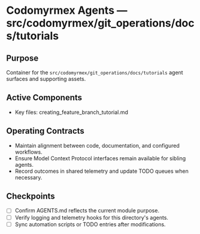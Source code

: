 # Codomyrmex Agents — src/codomyrmex/git_operations/docs/tutorials

## Purpose
Container for the `src/codomyrmex/git_operations/docs/tutorials` agent surfaces and supporting assets.

## Active Components
- Key files: creating_feature_branch_tutorial.md

## Operating Contracts
- Maintain alignment between code, documentation, and configured workflows.
- Ensure Model Context Protocol interfaces remain available for sibling agents.
- Record outcomes in shared telemetry and update TODO queues when necessary.

## Checkpoints
- [ ] Confirm AGENTS.md reflects the current module purpose.
- [ ] Verify logging and telemetry hooks for this directory's agents.
- [ ] Sync automation scripts or TODO entries after modifications.

